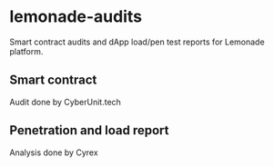 # lemonade-audits
Smart contract audits and dApp load/pen test reports for Lemonade platform.

## Smart contract
Audit done by CyberUnit.tech

## Penetration and load report
Analysis done by Cyrex

